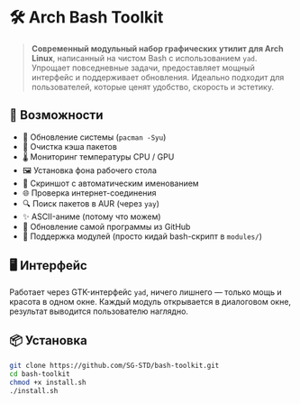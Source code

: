 # 🛠️ Arch Bash Toolkit

> **Современный модульный набор графических утилит для Arch Linux**, написанный на чистом Bash с использованием `yad`. Упрощает повседневные задачи, предоставляет мощный интерфейс и поддерживает обновления. Идеально подходит для пользователей, которые ценят удобство, скорость и эстетику.

## 🚀 Возможности

- 🔧 Обновление системы (`pacman -Syu`)
- 🧹 Очистка кэша пакетов
- 🌡️ Мониторинг температуры CPU / GPU
- 🖼️ Установка фона рабочего стола
- 📸 Скриншот с автоматическим именованием
- 🌐 Проверка интернет-соединения
- 🔍 Поиск пакетов в AUR (через `yay`)
- ✨ ASCII-аниме (потому что можем)
- 🔄 Обновление самой программы из GitHub
- 🧩 Поддержка модулей (просто кидай bash-скрипт в `modules/`)

## 🖥️ Интерфейс

Работает через GTK-интерфейс `yad`, ничего лишнего — только мощь и красота в одном окне. Каждый модуль открывается в диалоговом окне, результат выводится пользователю наглядно.

## 📦 Установка

```bash
git clone https://github.com/SG-STD/bash-toolkit.git
cd bash-toolkit
chmod +x install.sh
./install.sh
